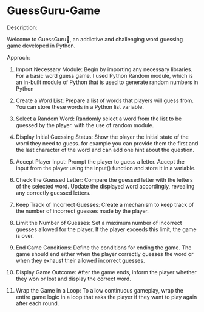 # GuessGuru-Game
Description:

Welcome to GuessGuru🤔, an addictive and challenging word guessing game developed in Python. 

Approch:

1. Import Necessary Module:
Begin by importing any necessary libraries. For a basic word guess game. I used Python Random module, which is an in-built module of Python that is used to generate random numbers in Python

2. Create a Word List:
Prepare a list of words that players will guess from. You can store these words in a Python list variable.

3. Select a Random Word:
Randomly select a word from the list to be guessed by the player. with the use of random module.

4. Display Initial Guessing Status:
Show the player the initial state of the word they need to guess. for example you can provide them the first and the last character of the word and can add one hint about the question.

5. Accept Player Input:
Prompt the player to guess a letter. Accept the input from the player using the input() function and store it in a variable.

6. Check the Guessed Letter:
Compare the guessed letter with the letters of the selected word. Update the displayed word accordingly, revealing any correctly guessed letters.

7. Keep Track of Incorrect Guesses:
Create a mechanism to keep track of the number of incorrect guesses made by the player.

9. Limit the Number of Guesses:
Set a maximum number of incorrect guesses allowed for the player. If the player exceeds this limit, the game is over.

10. End Game Conditions:
Define the conditions for ending the game. The game should end either when the player correctly guesses the word or when they exhaust their allowed incorrect guesses.

11. Display Game Outcome:
After the game ends, inform the player whether they won or lost and display the correct word.

12. Wrap the Game in a Loop:
To allow continuous gameplay, wrap the entire game logic in a loop that asks the player if they want to play again after each round.
